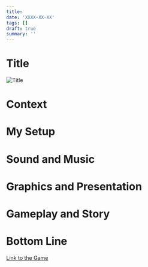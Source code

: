 ```yaml
---
title:
date: 'XXXX-XX-XX'
tags: []
draft: true
summary: ''
---
```


# Title

![Title](/static/images/games/)

# Context

# My Setup

# Sound and Music

# Graphics and Presentation

# Gameplay and Story

# Bottom Line

[Link to the Game]()
